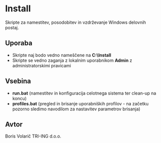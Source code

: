 # Install

Skripte za namestitev, posodobitev in vzdrževanje Windows delovnih postaj.

## Uporaba

- Skripte naj bodo vedno nameščene na **C:\Install**
- Skripte se vedno zaganja z lokalnim uporabnikom **Admin** z administratorskimi pravicami

## Vsebina

- **run.bat** (namestitev in konfiguracija celotnega sistema ter clean-up na koncu)
- **profiles.bat** (pregled in brisanje uporabniških profilov - na začetku pozorno sledimo navodilom za nastavitev parametrov brisanja)

## Avtor

Boris Volarič
TRI-ING d.o.o.